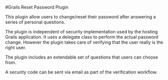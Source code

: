 #Grails Reset Password Plugin

This plugin allow users to change/reset their password after
answering a series of personal questions.

The plugin is independent of security implementation used by the hosting
Grails application. It uses a delegate class to perform the actual password
change. However the plugin takes care of verifying that the user really is
the right user.

The plugin includes an extendable set of questions that users can choose from.

A security code can be sent via email as part of the verification workflow.
